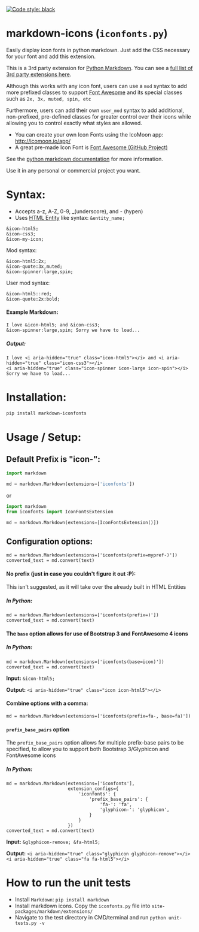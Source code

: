 [![Code style: black](https://img.shields.io/badge/code%20style-black-000000.svg)](https://github.com/ambv/black)

# markdown-icons (`iconfonts.py`)

Easily display icon fonts in python markdown. Just add the CSS necessary for your font and add this extension. 

This is a 3rd party extension for [Python Markdown](https://pythonhosted.org/Markdown/). You can see a [full list of 3rd party extensions here](https://github.com/waylan/Python-Markdown/wiki/Third-Party-Extensions).

Although this works with any icon font, users can use a `mod` syntax to add more prefixed classes to support [Font Awesome](http://fortawesome.github.io/Font-Awesome/) and its special classes such as `2x, 3x, muted, spin, etc`

Furthermore, users can add their own `user_mod` syntax to add additional, non-prefixed, pre-defined classes for greater control over their icons while allowing you to control exactly what styles are allowed.

- You can create your own Icon Fonts using the IcoMoon app: http://icomoon.io/app/
- A great pre-made Icon Font is [Font Awesome (GitHub Project)](http://fortawesome.github.io/Font-Awesome/)

See the [python markdown documentation](http://pythonhosted.org/Markdown/) for more information.

Use it in any personal or commercial project you want.

# Syntax:

- Accepts a-z, A-Z, 0-9, _(underscore), and - (hypen)
- Uses [HTML Entity](http://www.w3schools.com/html/html_entities.asp) like syntax: `&entity_name;`

```
&icon-html5;
&icon-css3;
&icon-my-icon;
```

Mod syntax:
```
&icon-html5:2x;
&icon-quote:3x,muted;
&icon-spinner:large,spin;
```

User mod syntax:
```
&icon-html5::red;
&icon-quote:2x:bold;
```

#### Example Markdown:

```
I love &icon-html5; and &icon-css3;
&icon-spinner:large,spin; Sorry we have to load...
```

##### Output:

```
I love <i aria-hidden="true" class="icon-html5"></i> and <i aria-hidden="true" class="icon-css3"></i>
<i aria-hidden="true" class="icon-spinner icon-large icon-spin"></i> Sorry we have to load...
```

# Installation:

```bash
pip install markdown-iconfonts
```


# Usage / Setup:

## Default Prefix is "icon-":

```python
import markdown

md = markdown.Markdown(extensions=['iconfonts'])
```

or 

```Python
import markdown
from iconfonts import IconFontsExtension

md = markdown.Markdown(extensions=[IconFontsExtension()])
```

## Configuration options:

```
md = markdown.Markdown(extensions=['iconfonts(prefix=mypref-)'])
converted_text = md.convert(text)
```

#### No prefix (just in case you couldn't figure it out :P):
This isn't suggested, as it will take over the already built in HTML Entities

##### In Python:
```
md = markdown.Markdown(extensions=['iconfonts(prefix=)'])
converted_text = md.convert(text)
```

#### The `base` option allows for use of Bootstrap 3 and FontAwesome 4 icons

##### In Python:
```
md = markdown.Markdown(extensions=['iconfonts(base=icon)'])
converted_text = md.convert(text)
```

**Input:** `&icon-html5;`

**Output:** `<i aria-hidden="true" class="icon icon-html5"></i>`

#### Combine options with a comma:
```
md = markdown.Markdown(extensions=['iconfonts(prefix=fa-, base=fa)'])
```

#### `prefix_base_pairs` option

The `prefix_base_pairs` option allows for multiple prefix-base pairs to be specified, to allow you to support both Bootstrap 3/Glyphicon and FontAwesome icons

##### In Python:
```
md = markdown.Markdown(extensions=['iconfonts'],
                       extension_configs={
                           'iconfonts': {
                               'prefix_base_pairs': {
                                   'fa-': 'fa',
                                   'glyphicon-': 'glyphicon',
                               }
                           }
                       })
converted_text = md.convert(text)
```

**Input:** `&glyphicon-remove; &fa-html5;`

**Output:** `<i aria-hidden="true" class="glyphicon glyphicon-remove"></i><i aria-hidden="true" class="fa fa-html5"></i>`

# How to run the unit tests

 - Install `Markdown`: `pip install markdown`
 - Install markdown icons. Copy the `iconfonts.py` file into `site-packages/markdown/extensions/`
 - Navigate to the test directory in CMD/terminal and run `python unit-tests.py -v`
